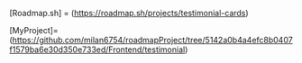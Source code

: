 [Roadmap.sh] = (https://roadmap.sh/projects/testimonial-cards)

[MyProject]=(https://github.com/milan6754/roadmapProject/tree/5142a0b4a4efc8b0407f1579ba6e30d350e733ed/Frontend/testimonial)
